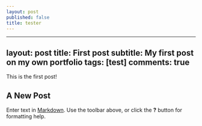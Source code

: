 ```yaml
---
layout: post
published: false
title: tester
---
```

---
layout: post
title: First post
subtitle: My first post on my own portfolio
tags: [test]
comments: true
---

This is the first post!


## A New Post

Enter text in [Markdown](http://daringfireball.net/projects/markdown/). Use the toolbar above, or click the **?** button for formatting help.
